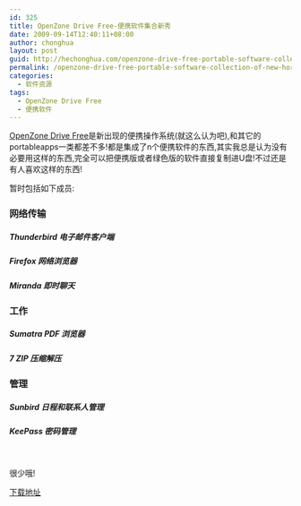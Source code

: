 ```yaml
---
id: 325
title: OpenZone Drive Free-便携软件集合新秀
date: 2009-09-14T12:40:11+08:00
author: chonghua
layout: post
guid: http://hechonghua.com/openzone-drive-free-portable-software-collection-of-new-horizons/
permalink: /openzone-drive-free-portable-software-collection-of-new-horizons/
categories:
  - 软件资源
tags:
  - OpenZone Drive Free
  - 便携软件
---
```

<a href="http://openzone.com/articles/read/91/OpenZone-Drive-Free" target="_blank">OpenZone Drive Free</a>是新出现的便携操作系统(就这么认为吧),和其它的portableapps一类都差不多!都是集成了n个便携软件的东西,其实我总是认为没有必要用这样的东西,完全可以把便携版或者绿色版的软件直接复制进U盘!不过还是有人喜欢这样的东西!

<div id="extendedEntryBreak">
</div>

暂时包括如下成员:

### 网络传输

##### Thunderbird 电子邮件客户端

##### Firefox 网络浏览器

##### Miranda 即时聊天

### 工作

##### Sumatra PDF 浏览器

##### 7 ZIP 压缩解压

### 管理

##### Sunbird 日程和联系人管理

##### KeePass 密码管理

&nbsp;

很少哦!

[下载地址](http://openzone.com/files/download/OpenZone_Drive_Free_EN.exe)
